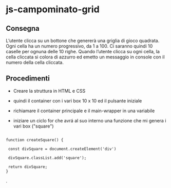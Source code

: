 js-campominato-grid
===
## **Consegna**  
L’utente clicca su un bottone che genererà una griglia di gioco quadrata.
Ogni cella ha un numero progressivo, da 1 a 100.
Ci saranno quindi 10 caselle per ognuna delle 10 righe.
Quando l’utente clicca su ogni cella, la cella cliccata si colora di azzurro ed emetto un messaggio in console con il numero della cella cliccata.

## Procedimenti  

 - Creare la struttura in HTML e CSS 

 - quindi il container con i vari box 10 x 10 ed il pulsante iniziale 

 - richiamare il container principale e il main-wrapper in una variabile

 - iniziare un ciclo for che avrá al suo interno una funzione che mi genera i vari box ("square")  
 ```
 
function createSquare() {

  const divSquare = document.createElement('div')

  divSquare.classList.add('square');

  return divSquare;
}
 ```
 .